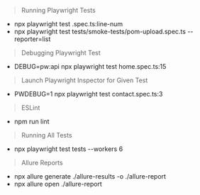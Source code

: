 > Running Playwright Tests
 - npx playwright test <spec-name>.spec.ts:line-num
 - npx playwright test tests/smoke-tests/pom-upload.spec.ts --reporter=list

> Debugging Playwright Test
 - DEBUG=pw:api npx playwright test home.spec.ts:15

> Launch Playwright Inspector for Given Test
 - PWDEBUG=1 npx playwright test contact.spec.ts:3

 > ESLint
  - npm run lint

> Running All Tests
 - npx playwright test tests --workers 6

> Allure Reports
 - npx allure generate ./allure-results -o ./allure-report
 - npx allure open ./allure-report